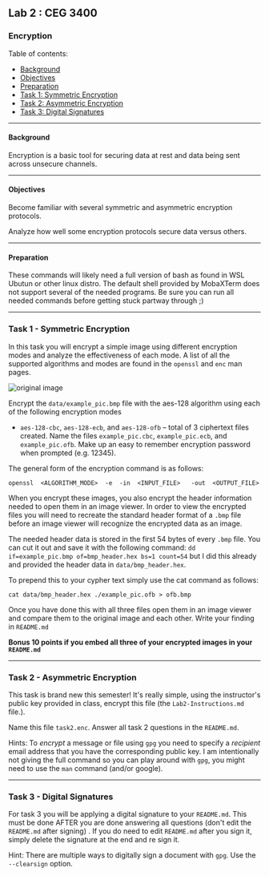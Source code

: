## Lab 2 : CEG 3400

### Encryption

Table of contents:
* [Background](Lab2-Instructions.md#background)
* [Objectives](Lab2-Instructions.md#objectives)
* [Preparation](Lab2-Instructions.md#preparation)
* [Task 1: Symmetric Encryption](Lab2-Instructions.md#task-1---symmetric-encryption)
* [Task 2: Asymmetric Encryption](Lab2-Instructions.md#task-2---asymmetric-encryption)
* [Task 3: Digital Signatures](Lab2-Instructions.md#task-3---digital-signatures)

---

#### Background

Encryption is a basic tool for securing data at rest and data being sent across unsecure 
channels.

---

#### Objectives

Become familiar with several symmetric and asymmetric encryption protocols.

Analyze how well some encryption protocols secure data versus others.

---

#### Preparation

These commands will likely need a full version of bash as found in WSL Ubutun or other 
linux distro.  The default shell provided by MobaXTerm does not support several of the 
needed programs.  Be sure you can run all needed commands before getting stuck 
partway through ;)

---

### Task 1 - Symmetric Encryption

In this task you will encrypt a simple image using different encryption modes and analyze the 
effectiveness of each mode.  A list of all the supported algorithms and modes are found in the
`openssl` and `enc` man pages.

![original image](./data/example_pic.bmp)

Encrypt the `data/example_pic.bmp` file with the aes-128 algorithm using each of the following encryption modes 
- `aes-128-cbc`, `aes-128-ecb`, and `aes-128-ofb` – total of 3 ciphertext files created.  Name the files `example_pic.cbc`, 
`example_pic.ecb`, and `example_pic.ofb`.  Make up an easy to remember encryption password when 
prompted (e.g. 12345).

The general form of the encryption command is as follows:

```
openssl  <ALGORITHM_MODE>  -e  -in  <INPUT_FILE>   -out  <OUTPUT_FILE>
```

When you encrypt these images, you also encrypt the header information needed to open them
in an image viewer.
In order to view the encrypted files you will need to recreate the standard header format
of a `.bmp` file before an image viewer will recognize the encrypted data as an image.

The needed header data is stored in the first 54 bytes of every `.bmp` file.  You can cut it out and 
save it with the following command: `dd if=example_pic.bmp of=bmp_header.hex bs=1 count=54`
but I did this already and provided the header data in `data/bmp_header.hex`.

To prepend this to your cypher text simply use the cat command as follows:

```
cat data/bmp_header.hex ./example_pic.ofb > ofb.bmp
```

Once you have done this with all three files open them in an image viewer and compare them to
the original image and each other.  Write your finding in `README.md`

**Bonus 10 points if you embed all three of your encrypted images in your `README.md`**

---

### Task 2 - Asymmetric Encryption 

This task is brand new this semester!  It's really simple, using the instructor's public
key provided in class, encrypt this file (the `Lab2-Instructions.md` file.).

Name this file `task2.enc`.  Answer all task 2 questions in the `README.md`.

Hints: To *encrypt* a message or file using `gpg` you need to specify a *recipient* email 
address that you have the corresponding public key.  I am intentionally not giving the 
full command so you can play around with `gpg`, you might need to use the `man` command (and/or google).

---

### Task 3 - Digital Signatures

For task 3 you will be applying a digital signature to your `README.md`.  This must be
done AFTER you are done answering all questions (don't edit the `README.md` after signing)
.  If you do need to edit `README.md` after you sign it, simply delete the signature at the end and re sign it.

Hint: There are multiple ways to digitally sign a document with `gpg`.  Use the `--clearsign` option.

